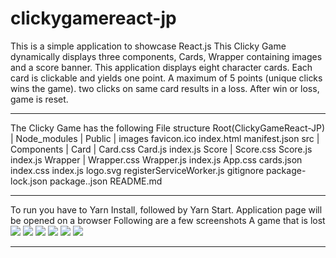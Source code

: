 # clickygamereact-jp
This is a simple application to showcase React.js
This Clicky Game dynamically displays three components, Cards, Wrapper containing images and a score banner.
This application displays eight character cards. Each card is clickable and yields one point.  A maximum of 5  points (unique clicks wins the game). two clicks on same card results in a loss. After win or loss, game is reset.
**********************************************************************************************************
The Clicky Game has the following File structure
Root(ClickyGameReact-JP)
    |
    Node_modules
    |
    Public
        |
        images
        favicon.ico
        index.html
        manifest.json
    src
        |
        Components
            |
            Card
                |
                Card.css
                Card.js
                index.js
            Score
                |
                Score.css
                Score.js
                index.js
            Wrapper
                |
                Wrapper.css
                Wrapper.js
                index.js
        App.css
        cards.json
        index.css
        index.js
        logo.svg
        registerServiceWorker.js
        gitignore
        package-lock.json
        package..json
        README.md
***************************************************************************************************************
To run you have to Yarn Install, followed by Yarn Start. Application page will be opened on a browser
Following are a few screenshots
A game that is lost
![](https://github.com/JPillai2018/clickygamereact-jp/blob/master/public/images/ClickyGame-1.PNG)
![](https://github.com/JPillai2018/clickygamereact-jp/blob/master/public/images/ClickyGame-2.PNG)
![](https://github.com/JPillai2018/clickygamereact-jp/blob/master/public/images/ClickyGame-3.png)
![](https://github.com/JPillai2018/clickygamereact-jp/blob/master/public/images/ClickyGame-Won-4.PNG)
![](https://github.com/JPillai2018/clickygamereact-jp/blob/master/public/images/ClickyGame-Won-5.png)
![](https://github.com/JPillai2018/clickygamereact-jp/blob/master/public/images/ClickyGame-Won-6.png)
****************************************************************************************************************